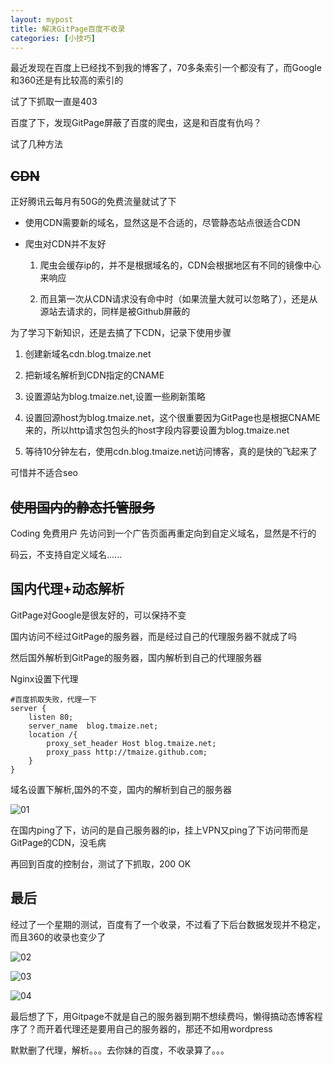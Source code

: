 ```yaml
---
layout: mypost
title: 解决GitPage百度不收录
categories: [小技巧]
---
```


最近发现在百度上已经找不到我的博客了，70多条索引一个都没有了，而Google和360还是有比较高的索引的

试了下抓取一直是403

百度了下，发现GitPage屏蔽了百度的爬虫，这是和百度有仇吗？

试了几种方法

## <del>CDN</del>

正好腾讯云每月有50G的免费流量就试了下

+ 使用CDN需要新的域名，显然这是不合适的，尽管静态站点很适合CDN

+ 爬虫对CDN并不友好

    1. 爬虫会缓存ip的，并不是根据域名的，CDN会根据地区有不同的镜像中心来响应
    
    2. 而且第一次从CDN请求没有命中时（如果流量大就可以忽略了），还是从源站去请求的，同样是被Github屏蔽的

为了学习下新知识，还是去搞了下CDN，记录下使用步骤

1. 创建新域名cdn.blog.tmaize.net

2. 把新域名解析到CDN指定的CNAME

3. 设置源站为blog.tmaize.net,设置一些刷新策略

4. 设置回源host为blog.tmaize.net，这个很重要因为GitPage也是根据CNAME来的，所以http请求包包头的host字段内容要设置为blog.tmaize.net

5. 等待10分钟左右，使用cdn.blog.tmaize.net访问博客，真的是快的飞起来了

可惜并不适合seo

## <del>使用国内的静态托管服务</del>

Coding 免费用户 先访问到一个广告页面再重定向到自定义域名，显然是不行的

码云，不支持自定义域名......

## 国内代理+动态解析

GitPage对Google是很友好的，可以保持不变

国内访问不经过GitPage的服务器，而是经过自己的代理服务器不就成了吗

然后国外解析到GitPage的服务器，国内解析到自己的代理服务器

Nginx设置下代理

```
#百度抓取失败，代理一下
server {
    listen 80;
    server_name  blog.tmaize.net;
    location /{
        proxy_set_header Host blog.tmaize.net;
        proxy_pass http://tmaize.github.com;
    }
}
```

域名设置下解析,国外的不变，国内的解析到自己的服务器

![01](1.jpg)

在国内ping了下，访问的是自己服务器的ip，挂上VPN又ping了下访问带而是GitPage的CDN，没毛病

再回到百度的控制台，测试了下抓取，200 OK

## 最后

经过了一个星期的测试，百度有了一个收录，不过看了下后台数据发现并不稳定，而且360的收录也变少了

![02](2.jpg)

![03](3.jpg)

![04](4.jpg)

最后想了下，用Gitpage不就是自己的服务器到期不想续费吗，懒得搞动态博客程序了？而开着代理还是要用自己的服务器的，那还不如用wordpress

默默删了代理，解析。。。去你妹的百度，不收录算了。。。